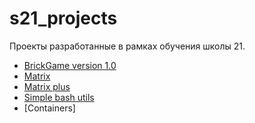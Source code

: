 # s21_projects
Проекты разработанные в рамках обучения школы 21.
+ [BrickGame version 1.0](https://github.com/funch0za/s21_projects/tree/main/brick_game_v1)
+ [Matrix](https://github.com/funch0za/s21_projects/tree/main/matrix)
+ [Matrix plus](https://github.com/funch0za/s21_projects/tree/main/matrixplus)
+ [Simple bash utils](https://github.com/funch0za/s21_projects/tree/main/simple_bash_utils)
+ [Containers]